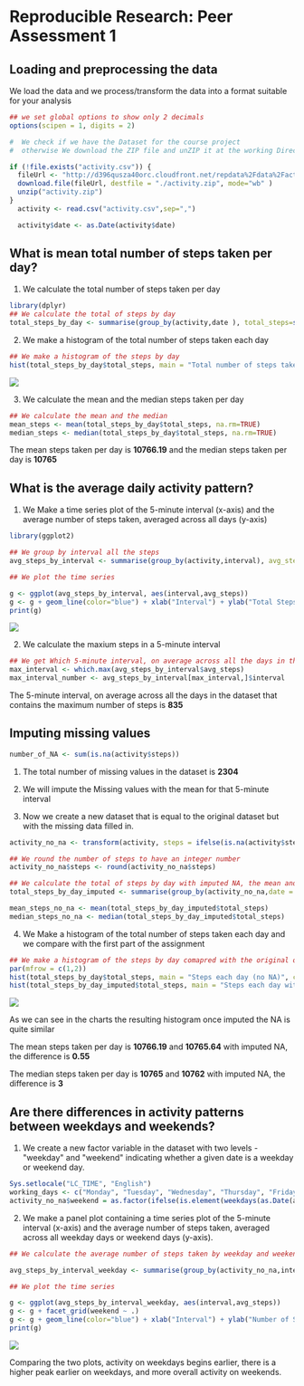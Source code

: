# Reproducible Research: Peer Assessment 1


## Loading and preprocessing the data

We load the data and we process/transform the data into a format suitable for your analysis



```r
## we set global options to show only 2 decimals
options(scipen = 1, digits = 2)

#  We check if we have the Dataset for the course project
#  otherwise We download the ZIP file and unZIP it at the working Directory

if (!file.exists("activity.csv")) {
  fileUrl <- "http://d396qusza40orc.cloudfront.net/repdata%2Fdata%2Factivity.zip"
  download.file(fileUrl, destfile = "./activity.zip", mode="wb" )
  unzip("activity.zip")
}
  activity <- read.csv("activity.csv",sep=",")

  activity$date <- as.Date(activity$date)
```


## What is mean total number of steps taken per day?


1) We calculate the total number of steps taken per day

```r
library(dplyr)
## We calculate the total of steps by day
total_steps_by_day <- summarise(group_by(activity,date ), total_steps=sum(steps))
```

2) We make a histogram of the total number of steps taken each day


```r
## We make a histogram of the steps by day
hist(total_steps_by_day$total_steps, main = "Total number of steps taken each day", col="red", xlab="Number of Steps")
```

![](PA1_template_files/figure-html/unnamed-chunk-3-1.png) 


3)  We calculate the mean and the median  steps taken per day


```r
## We calculate the mean and the median
mean_steps <- mean(total_steps_by_day$total_steps, na.rm=TRUE)
median_steps <- median(total_steps_by_day$total_steps, na.rm=TRUE)
```

The mean steps taken per day is **10766.19** and the median steps taken per day is  **10765**


## What is the average daily activity pattern?

1)  We Make a time series plot  of the 5-minute interval (x-axis) and the average number of steps taken, averaged across all days (y-axis)


```r
library(ggplot2)

## We group by interval all the steps
avg_steps_by_interval <- summarise(group_by(activity,interval), avg_steps=mean(steps, na.rm=TRUE))

## We plot the time series 

g <- ggplot(avg_steps_by_interval, aes(interval,avg_steps)) 
g <- g + geom_line(color="blue") + xlab("Interval") + ylab("Total Steps") + labs(title="Average number of steps taken by interval")
print(g)
```

![](PA1_template_files/figure-html/unnamed-chunk-5-1.png) 

2) We calculate the maxium steps in a 5-minute interval



```r
## We get Which 5-minute interval, on average across all the days in the dataset, contains the maximum number of steps
max_interval <- which.max(avg_steps_by_interval$avg_steps)
max_interval_number <- avg_steps_by_interval[max_interval,]$interval
```

The 5-minute interval, on average across all the days in the dataset that contains the maximum number of steps is  **835**


## Imputing missing values


```r
number_of_NA <- sum(is.na(activity$steps))
```

1) The total number of missing values in the dataset is **2304**

2) We will impute the Missing values with the mean for that 5-minute interval

3) Now we create a new dataset that is equal to the original dataset but with the missing data filled in.


```r
activity_no_na <- transform(activity, steps = ifelse(is.na(activity$steps), avg_steps_by_interval$avg_steps[match(activity$interval,avg_steps_by_interval$interval)], activity$steps))

## We round the number of steps to have an integer number
activity_no_na$steps <- round(activity_no_na$steps)

## We calculate the total of steps by day with imputed NA, the mean and the median
total_steps_by_day_imputed <- summarise(group_by(activity_no_na,date = as.Date(date)), total_steps=sum(steps))

mean_steps_no_na <- mean(total_steps_by_day_imputed$total_steps)
median_steps_no_na <- median(total_steps_by_day_imputed$total_steps)
```

4) We Make a histogram of the total number of steps taken each day and we compare with the first part of the assignment


```r
## We make a histogram of the steps by day comapred with the original one
par(mfrow = c(1,2))
hist(total_steps_by_day$total_steps, main = "Steps each day (no NA)", col="red", xlab="Number of Steps")
hist(total_steps_by_day_imputed$total_steps, main = "Steps each day with imputed NA", col="blue", xlab="Number of Steps")
```

![](PA1_template_files/figure-html/unnamed-chunk-9-1.png) 

As we can see in the charts the resulting histogram once imputed the NA is quite similar


The mean steps taken per day is  **10766.19** and  **10765.64** with imputed NA, the difference is  **0.55** 

The median steps taken per day is  **10765** and  **10762** with imputed NA, the difference is **3**




## Are there differences in activity patterns between weekdays and weekends?

1) We create a new factor variable in the dataset with two levels - "weekday" and "weekend" indicating whether a given date is a weekday or weekend day.


```r
Sys.setlocale("LC_TIME", "English")
working_days <- c("Monday", "Tuesday", "Wednesday", "Thursday", "Friday")
activity_no_na$weekend = as.factor(ifelse(is.element(weekdays(as.Date(activity_no_na$date)),working_days), "Weekday", "Weekend"))
```

2) We make a panel plot containing a time series plot  of the 5-minute interval (x-axis) and the average number of steps taken, averaged across all weekday days or weekend days (y-axis).


```r
## We calculate the average number of steps taken by weekday and weekend

avg_steps_by_interval_weekday <- summarise(group_by(activity_no_na,interval,weekend), avg_steps=mean(steps, na.rm=TRUE))

## We plot the time series 

g <- ggplot(avg_steps_by_interval_weekday, aes(interval,avg_steps)) 
g <- g + facet_grid(weekend ~ .)
g <- g + geom_line(color="blue") + xlab("Interval") + ylab("Number of Steps") + labs(title="Average number of steps taken by interval on weekdays vs weekends")
print(g)
```

![](PA1_template_files/figure-html/unnamed-chunk-11-1.png) 

Comparing the two plots, activity on weekdays begins earlier,  there is a higher peak earlier on weekdays, and more overall activity on weekends. 

